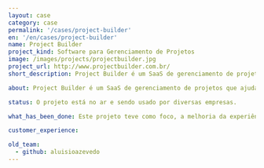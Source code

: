 ```yaml
---
layout: case
category: case
permalink: '/cases/project-builder'
en: '/en/cases/project-builder'
name: Project Builder
project_kind: Software para Gerenciamento de Projetos
image: /images/projects/projectbuilder.jpg
project_url: http://www.projectbuilder.com.br/
short_description: Project Builder é um SaaS de gerenciamento de projetos que ajuda a utilizar as melhores práticas do PMI. Gerencie tarefas e prazos entre equipes e colabore em tempo real.

about: Project Builder é um SaaS de gerenciamento de projetos que ajuda a utilizar as melhores práticas do PMI. Gerencie tarefas e prazos entre equipes e colabore em tempo real.

status: O projeto está no ar e sendo usado por diversas empresas.

what_has_been_done: Este projeto teve como foco, a melhoria da experiência de uso e modernização da interface do software.

customer_experience:

old_team:
  - github: aluisioazevedo
---
```

